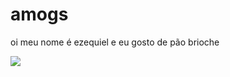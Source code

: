 # amogs
oi meu nome é ezequiel e eu gosto de pão brioche

![](https://media1.tenor.com/m/9crhwT3rJMwAAAAd/printer-lore.gif)
